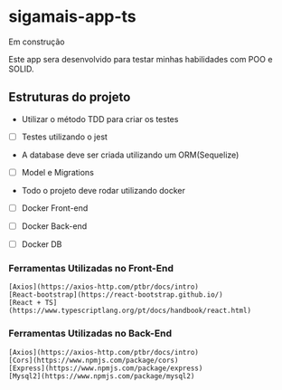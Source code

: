 # sigamais-app-ts
Em construção

Este app sera desenvolvido para testar minhas habilidades com POO e SOLID.

## Estruturas do projeto
* Utilizar o método TDD para criar os testes
- [ ] Testes utilizando o jest

* A database deve ser criada utilizando um ORM(Sequelize)
- [ ] Model e Migrations

* Todo o projeto deve rodar utilizando docker
- [ ] Docker Front-end
- [ ] Docker Back-end
- [ ] Docker DB


### Ferramentas Utilizadas no Front-End
    [Axios](https://axios-http.com/ptbr/docs/intro)
    [React-bootstrap](https://react-bootstrap.github.io/) 
    [React + TS](https://www.typescriptlang.org/pt/docs/handbook/react.html)
### Ferramentas Utilizadas no Back-End
    [Axios](https://axios-http.com/ptbr/docs/intro)
    [Cors](https://www.npmjs.com/package/cors)
    [Express](https://www.npmjs.com/package/express)
    [Mysql2](https://www.npmjs.com/package/mysql2)

